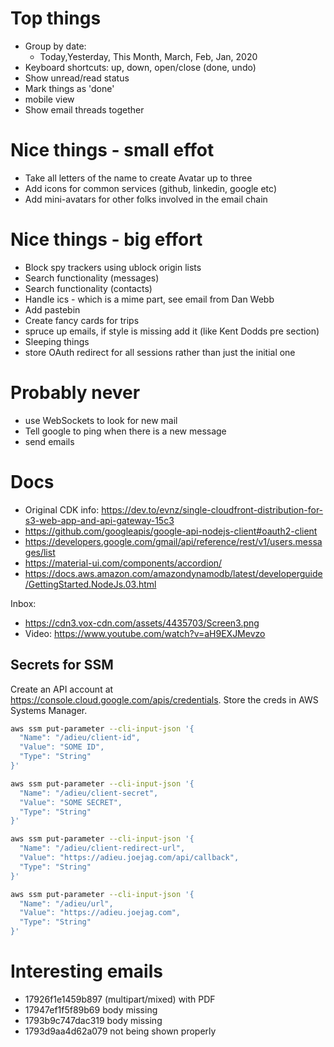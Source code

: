 # Top things

- Group by date:
  - Today,Yesterday, This Month, March, Feb, Jan, 2020
- Keyboard shortcuts: up, down, open/close (done, undo)
- Show unread/read status
- Mark things as 'done'
- mobile view
- Show email threads together

# Nice things - small effot

- Take all letters of the name to create Avatar up to three
- Add icons for common services (github, linkedin, google etc)
- Add mini-avatars for other folks involved in the email chain

# Nice things - big effort

- Block spy trackers using ublock origin lists
- Search functionality (messages)
- Search functionality (contacts)
- Handle ics - which is a mime part, see email from Dan Webb
- Add pastebin
- Create fancy cards for trips
- spruce up emails, if style is missing add it (like Kent Dodds pre section)
- Sleeping things
- store OAuth redirect for all sessions rather than just the initial one

# Probably never

- use WebSockets to look for new mail
- Tell google to ping when there is a new message
- send emails

# Docs

- Original CDK info: https://dev.to/evnz/single-cloudfront-distribution-for-s3-web-app-and-api-gateway-15c3
- https://github.com/googleapis/google-api-nodejs-client#oauth2-client
- https://developers.google.com/gmail/api/reference/rest/v1/users.messages/list
- https://material-ui.com/components/accordion/
- https://docs.aws.amazon.com/amazondynamodb/latest/developerguide/GettingStarted.NodeJs.03.html

Inbox:

- https://cdn3.vox-cdn.com/assets/4435703/Screen3.png
- Video: https://www.youtube.com/watch?v=aH9EXJMevzo

## Secrets for SSM

Create an API account at https://console.cloud.google.com/apis/credentials. Store the creds in AWS Systems Manager.

```bash
aws ssm put-parameter --cli-input-json '{
  "Name": "/adieu/client-id",
  "Value": "SOME ID",
  "Type": "String"
}'

aws ssm put-parameter --cli-input-json '{
  "Name": "/adieu/client-secret",
  "Value": "SOME SECRET",
  "Type": "String"
}'

aws ssm put-parameter --cli-input-json '{
  "Name": "/adieu/client-redirect-url",
  "Value": "https://adieu.joejag.com/api/callback",
  "Type": "String"
}'

aws ssm put-parameter --cli-input-json '{
  "Name": "/adieu/url",
  "Value": "https://adieu.joejag.com",
  "Type": "String"
}'
```

# Interesting emails

- 17926f1e1459b897 (multipart/mixed) with PDF
- 17947ef1f5f89b69 body missing
- 1793b9c747dac319 body missing
- 1793d9aa4d62a079 not being shown properly

